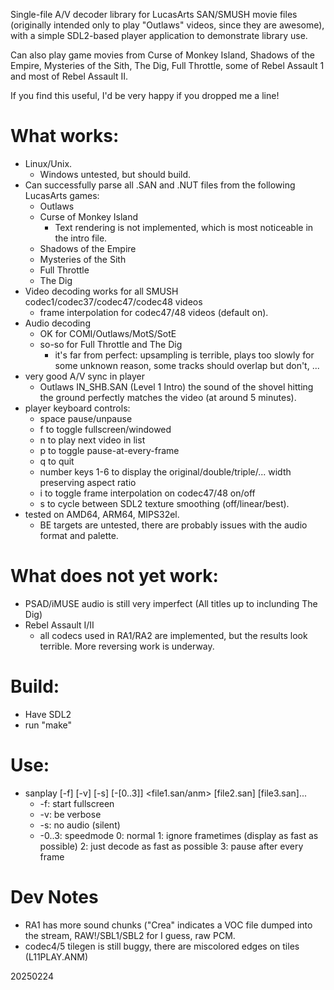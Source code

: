 Single-file A/V decoder library for LucasArts SAN/SMUSH movie files (originally
intended only to play "Outlaws" videos, since they are awesome),
with a simple SDL2-based player application to demonstrate library use.

Can also play game movies from Curse of Monkey Island, Shadows of the Empire,
Mysteries of the Sith, The Dig, Full Throttle,  some of Rebel Assault 1 and most
of Rebel Assault II.

If you find this useful, I'd be very happy if you dropped me a line!

# What works:
- Linux/Unix.
  - Windows untested, but should build.
- Can successfully parse all .SAN and .NUT files from the following LucasArts games:
  - Outlaws
  - Curse of Monkey Island
    - Text rendering is not implemented, which is most noticeable in the intro file.
  - Shadows of the Empire
  - Mysteries of the Sith
  - Full Throttle
  - The Dig
- Video decoding works for all SMUSH codec1/codec37/codec47/codec48 videos
  - frame interpolation for codec47/48 videos (default on).
- Audio decoding
  - OK for COMI/Outlaws/MotS/SotE
  - so-so for Full Throttle and The Dig
    - it's far from perfect: upsampling is terrible, plays too slowly for some unknown
      reason, some tracks should overlap but don't, ...
- very good A/V sync in player
  - Outlaws IN_SHB.SAN (Level 1 Intro) the sound of the shovel hitting the ground perfectly matches the video (at around 5 minutes).
- player keyboard controls:
  - space  pause/unpause
  - f  to toggle fullscreen/windowed
  - n  to play next video in list
  - p  to toggle pause-at-every-frame
  - q  to quit
  - number keys 1-6 to display the original/double/triple/... width preserving aspect ratio
  - i  to toggle frame interpolation on codec47/48 on/off
  - s  to cycle between SDL2 texture smoothing (off/linear/best).
- tested on AMD64, ARM64, MIPS32el.
  - BE targets are untested, there are probably issues with the audio format and palette.

# What does **not** yet work:
- PSAD/iMUSE audio is still very imperfect (All titles up to inclunding The Dig)
- Rebel Assault I/II
  - all codecs used in RA1/RA2 are implemented, but the results look terrible. More reversing work is underway. 

# Build:
- Have SDL2
- run "make"

# Use:
- sanplay [-f] [-v] [-s] [-[0..3]] <file1.san/anm> [file2.san] [file3.san]...
  - -f: start fullscreen
  - -v: be verbose
  - -s: no audio (silent)
  - -0..3: speedmode  0: normal  1: ignore frametimes (display as fast as possible)  2: just decode as fast as possible  3: pause after every frame

# Dev Notes
- RA1 has more sound chunks ("Crea" indicates a VOC file dumped into the stream, RAW!/SBL1/SBL2 for I guess, raw PCM.
- codec4/5 tilegen is still buggy, there are miscolored edges on tiles (L11PLAY.ANM)

20250224
